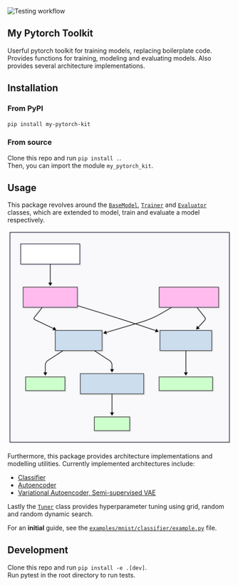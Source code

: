 ![Testing workflow](https://github.com/noahpy/pytorch_toolkit/actions/workflows/ci.yaml/badge.svg)

## My Pytorch Toolkit
Userful pytorch toolkit for training models, replacing boilerplate code.
Provides functions for training, modeling and evaluating models.
Also provides several architecture implementations.

## Installation
### From PyPI

```bash
pip install my-pytorch-kit
```

### From source
Clone this repo and run `pip install .`.  
Then, you can import the module `my_pytorch_kit`.

## Usage

This package revolves around the [`BaseModel`](my_pytorch_kit/model/models.py), [`Trainer`](my_pytorch_kit/train/train.py) and [`Evaluator`](my_pytorch_kit/evaluation/evaluation.py) classes, which are extended to model, train and evaluate a model respectively.  


<p align="middle">
  <img src="docs/assets/flowchart.svg" width="600" />
</p>


Furthermore, this package provides architecture implementations and modelling utilities.
Currently implemented architectures include:
- [Classifier](docs/models/classifier.md)
- [Autoencoder](docs/models/ae.md)
- [Variational Autoencoder, Semi-supervised VAE](docs/models/vae.md)

Lastly the [`Tuner`](my_pytorch_kit/train/tune.py) class provides hyperparameter tuning using grid, random and random dynamic search.

For an **initial** guide, see the [`examples/mnist/classifier/example.py`](examples/mnist/classifier/example.py) file.


## Development
Clone this repo and run `pip install -e .[dev]`.  
Run pytest in the root directory to run tests.  


